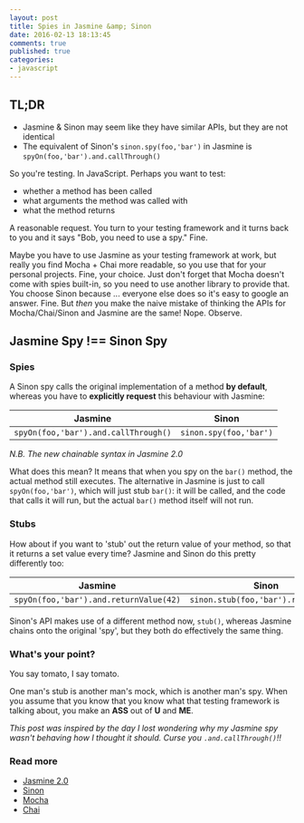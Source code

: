 ```yaml
---
layout: post
title: Spies in Jasmine &amp; Sinon
date: 2016-02-13 18:13:45
comments: true
published: true
categories:
- javascript
---
```


<div class="tldr">
    <h2>TL;DR</h2>
    <ul>
        <li>Jasmine & Sinon may seem like they have similar APIs, but they are not identical</li>
        <li>The equivalent of Sinon's <code>sinon.spy(foo,'bar')</code> in Jasmine is <code>spyOn(foo,'bar').and.callThrough()</code></li>
    </ul>
</div>

So you're testing. In JavaScript. Perhaps you want to test:

* whether a method has been called
* what arguments the method was called with
* what the method returns

A reasonable request. You turn to your testing framework and it turns back to you and it says "Bob, you need to use a spy." Fine.

Maybe you have to use Jasmine as your testing framework at work, but really you find Mocha + Chai more readable, so you use that for your personal projects. Fine, your choice. Just don't forget that Mocha doesn't come with spies built-in, so you need to use another library to provide that. You choose Sinon because ... everyone else does so it's easy to google an answer. Fine. But _then_ you make the naive mistake of thinking the APIs for Mocha/Chai/Sinon and Jasmine are the same! Nope. Observe.

## Jasmine Spy !== Sinon Spy

### Spies

A Sinon spy calls the original implementation of a method **by default**, whereas you have to **explicitly request** this behaviour with Jasmine:

| Jasmine | Sinon |
| --- | --- |
| `spyOn(foo,'bar').and.callThrough()` | `sinon.spy(foo,'bar')` |

*N.B. The new chainable syntax in Jasmine 2.0*

What does this mean? It means that when you spy on the `bar()` method, the actual method still executes. The alternative in Jasmine is just to call `spyOn(foo,'bar')`, which will just stub `bar()`: it will be called, and the code that calls it will run, but the actual `bar()` method itself will not run.

### Stubs

How about if you want to 'stub' out the return value of your method, so that it returns a set value every time? Jasmine and Sinon do this pretty differently too:

| Jasmine | Sinon |
| --- | --- |
| `spyOn(foo,'bar').and.returnValue(42)`| `sinon.stub(foo,'bar').returns(42)` |

Sinon's API makes use of a different method now, `stub()`, whereas Jasmine chains onto the original 'spy', but they both do effectively the same thing.

### What's your point?

You say tomato, I say tomato.

One man's stub is another man's mock, which is another man's spy. When you assume that you know that you know what that testing framework is talking about, you make an __ASS__ out of __U__ and __ME__.

_This post was inspired by the day I lost wondering why my Jasmine spy wasn't behaving how I thought it should. Curse you `.and.callThrough()`!!_

### Read more

* [Jasmine 2.0](http://jasmine.github.io/2.0/introduction.html)
* [Sinon](http://sinonjs.org/)
* [Mocha]()
* [Chai]()
